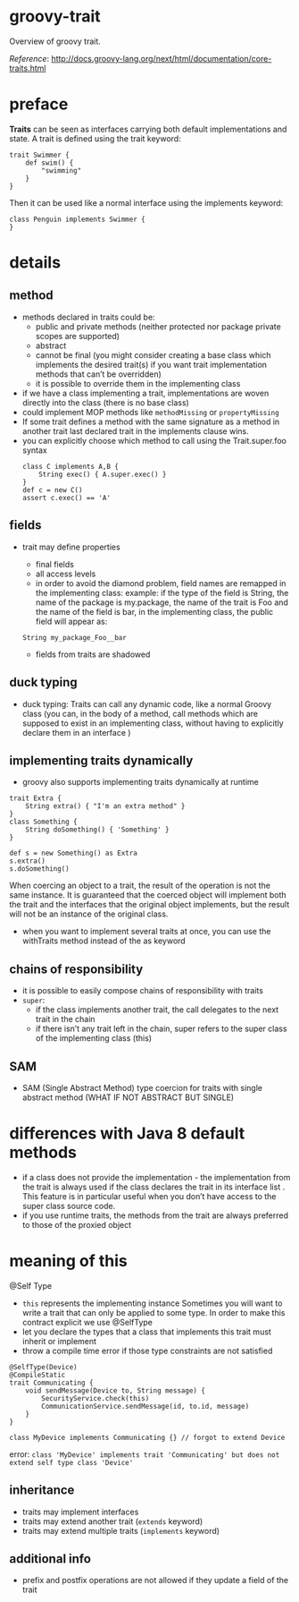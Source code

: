 # groovy-trait
Overview of groovy trait.

_Reference_: http://docs.groovy-lang.org/next/html/documentation/core-traits.html

# preface
**Traits** can be seen as interfaces carrying both default 
implementations and state. A trait is defined using the 
trait keyword:
```
trait Swimmer {
    def swim() {
        "swimming"
    }
}
```
Then it can be used like a normal interface using 
the implements keyword:
```
class Penguin implements Swimmer {
}
```
# details
## method
* methods declared in traits could be:
    * public and private methods (neither protected nor package 
    private scopes are supported)
    * abstract
    * cannot be final (you might consider creating a base 
    class which implements the desired trait(s) if you want 
    trait implementation methods that can’t be overridden)
    * it is possible to override them in the implementing class
* if we have a class implementing a trait, implementations 
are woven directly into the class (there is no base class)
* could implement MOP methods like `methodMissing` 
or `propertyMissing`
*  If some trait defines a method with the same signature as a method in another trait
last declared trait in the implements clause wins.
* you can explicitly choose which method to call using the Trait.super.foo syntax
    ```
    class C implements A,B {
        String exec() { A.super.exec() }    
    }
    def c = new C()
    assert c.exec() == 'A'  
    ```
## fields
* trait may define properties
    * final fields
    * all access levels
    *  in order to avoid the diamond problem, field names 
    are remapped in the implementing class:
    example:
    if the type of the field is String, the name of the package is my.package, the name of the trait is Foo and the name of the field is bar, in the implementing class, the public field will appear as:
    
    `String my_package_Foo__bar`
    * fields from traits are shadowed

## duck typing
* duck typing: Traits can call any dynamic code, like a normal Groovy class
(you can, in the body of a method, call methods which are supposed to exist in an implementing class, without having to explicitly declare them in an interface
)

## implementing traits dynamically
* groovy also supports implementing traits dynamically at 
runtime
```
trait Extra {
    String extra() { "I'm an extra method" }            
}
class Something {                                       
    String doSomething() { 'Something' }                
}
```
```
def s = new Something() as Extra
s.extra()
s.doSomething()
```
When coercing an object to a trait, the result of the operation is not the same instance. It is guaranteed that the coerced object will implement both the trait and the interfaces that the original object implements, but the result will not be an instance of the original class.

* when you want to implement several traits at once, you can use the withTraits method instead of the as keyword

## chains of responsibility
* it is possible to easily compose chains of responsibility with traits
* `super`:
    * if the class implements another trait, the call delegates to the next trait in the chain
    * if there isn’t any trait left in the chain, super refers to the super class of the implementing class (this)

## SAM
* SAM (Single Abstract Method) type coercion for traits with single abstract method (WHAT IF NOT ABSTRACT BUT SINGLE)

# differences with Java 8 default methods
* if a class does not provide the implementation - the implementation from the trait is always used if the class declares the trait in its interface list
. This feature is in particular useful when you don’t have access to the super class source code.
*  if you use runtime traits, the methods from the trait are always preferred to those of the proxied object

# meaning of this
@Self Type
* `this` represents the implementing instance
Sometimes you will want to write a trait that can only be applied to some type.
In order to make this contract explicit we use @SelfType
* let you declare the types that a class that implements this trait must inherit or implement
* throw a compile time error if those type constraints are not satisfied

```
@SelfType(Device)
@CompileStatic
trait Communicating {
    void sendMessage(Device to, String message) {
        SecurityService.check(this)
        CommunicationService.sendMessage(id, to.id, message)
    }
}
```
```
class MyDevice implements Communicating {} // forgot to extend Device
```
error:
`class 'MyDevice' implements trait 'Communicating' but does not extend self type class 'Device'`

## inheritance
* traits may implement interfaces
* traits may extend another trait (`extends` keyword)
* traits may extend multiple traits (`implements` keyword)

## additional info
* prefix and postfix operations are not allowed if they update a field of the trait